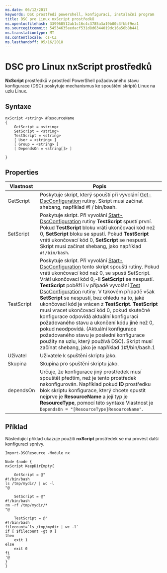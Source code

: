 ```yaml
---
ms.date: 06/12/2017
keywords: DSC prostředí powershell, konfiguraci, instalační program
title: DSC pro Linux nxScript prostředků
ms.openlocfilehash: 339968512ab1c16c4c3785a3a19b00c3fbbf9ea1
ms.sourcegitcommit: 54534635eedacf531d8d6344019dc16a50b8b441
ms.translationtype: MT
ms.contentlocale: cs-CZ
ms.lasthandoff: 05/16/2018
---
```

# <a name="dsc-for-linux-nxscript-resource"></a>DSC pro Linux nxScript prostředků

**NxScript** prostředků v prostředí PowerShell požadovaného stavu konfigurace (DSC) poskytuje mechanismus ke spouštění skriptů Linux na uzlu Linux.

## <a name="syntax"></a>Syntaxe

```
nxScript <string> #ResourceName
{
    GetScript = <string>
    SetScript = <string>
    TestScript = <string>
    [ User = <string> ]
    [ Group = <string> ]
    [ DependsOn = <string[]> ]

}
```

## <a name="properties"></a>Properties

|  Vlastnost |  Popis |
|---|---|
| GetScript| Poskytuje skript, který spouští při vyvolání [Get-DscConfiguration](https://technet.microsoft.com/en-us/library/dn521625.aspx) rutiny. Skript musí začínat shebang, například #! / bin/bash.|
| SetScript| Poskytuje skript. Při vyvolání [Start-DscConfiguration](https://technet.microsoft.com/en-us/library/dn521623.aspx) rutiny **TestScript** spustí první. Pokud **TestScript** bloku vrátí ukončovací kód než 0, **SetScript** bloku se spustí. Pokud **TestScript** vrátí ukončovací kód 0, **SetScript** se nespustí. Skript musí začínat shebang, jako například `#!/bin/bash`.|
| TestScript| Poskytuje skript. Při vyvolání [Start-DscConfiguration](https://technet.microsoft.com/en-us/library/dn521623.aspx) tento skript spouští rutiny. Pokud vrátí ukončovací kód než 0, se spustí SetScript. Vrátí ukončovací kód 0,-li **SetScript** se nespustí. **TestScript** poběží i v případě vyvolání [Test DscConfiguration](https://technet.microsoft.com/en-us/library/dn407382.aspx) rutiny. V takovém případě však **SetScript** se nespustí, bez ohledu na to, jaké ukončovací kód je vrácen z **TestScript**. **TestScript** musí vracet ukončovací kód 0, pokud skutečné konfigurace odpovídá aktuální konfiguraci požadovaného stavu a ukončení kódu jiné než 0, pokud neodpovídá. (Aktuální konfigurace požadovaného stavu je poslední konfigurace použity na uzlu, který používá DSC). Skript musí začínat shebang, jako je například 1#!/bin/bash.1|
| Uživatel| Uživatele k spuštění skriptu jako.|
| Skupina| Skupina pro spuštění skriptu jako.|
| dependsOn | Určuje, že konfigurace jiný prostředek musí spouštět předtím, než je tento prostředek nakonfigurován. Například pokud **ID** prostředku blok skriptu konfigurace, který chcete spustit nejprve je **ResourceName** a její typ je **ResourceType**, pomocí této syntaxe Vlastnost je `DependsOn = "[ResourceType]ResourceName"`.|

## <a name="example"></a>Příklad

Následující příklad ukazuje použití **nxScript** prostředek se má provést další konfiguraci správy.

```
Import-DSCResource -Module nx

Node $node {
nxScript KeepDirEmpty{

    GetScript = @"
#!/bin/bash
ls /tmp/mydir/ | wc -l
"@

    SetScript = @"
#!/bin/bash
rm -rf /tmp/mydir/*
"@

    TestScript = @'
#!/bin/bash
filecount=`ls /tmp/mydir | wc -l`
if [ $filecount -gt 0 ]
then
    exit 1
else
    exit 0
fi
'@
}
}
```